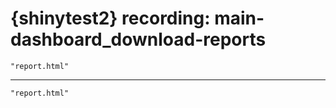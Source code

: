 # {shinytest2} recording: main-dashboard_download-reports

    "report.html"

---

    "report.html"

